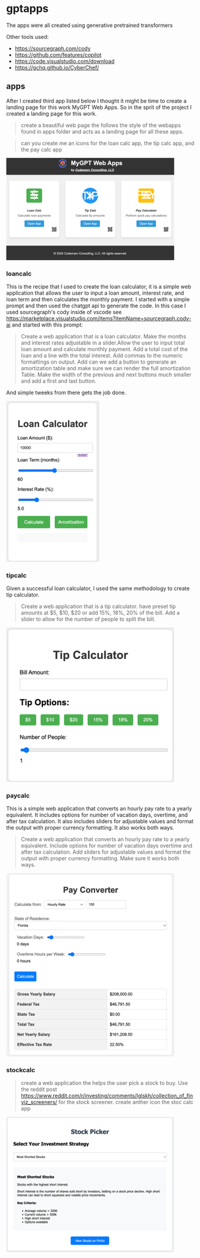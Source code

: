 # gptapps
The apps were all created using generative pretrained transformers

Other tools used:
- https://sourcegraph.com/cody
- https://github.com/features/copilot
- https://code.visualstudio.com/download
- https://gchq.github.io/CyberChef/

## apps

After I created third app listed below I thought it might be time to create a landing page for this work MyGPT Web Apps.
So in the sprit of the project I created a landing page for this work.

> create a beautiful web page the follows the style of the webapps found in apps folder and acts as a landing page for all these apps.

> can you create me an icons for the loan calc app, the tip calc app, and the pay calc app

<img src="apps/apps.png" width="450px" />


### loancalc 

This is the recipe that I used to create the loan calculator, it is a simple web application that allows the user to input a loan amount, interest rate, and loan term and then calculates the monthly payment. I started with a simple prompt and then used the chatgpt api to generate the code. In this case I used sourcegraph's cody inside of vscode see https://marketplace.visualstudio.com/items?itemName=sourcegraph.cody-ai and started with this prompt:


> Create a web application that is a loan calculator. Make the months and interest rates adjustable in a slider.Allow the user to input total loan amount and calculate monthly payment. Add a total cost of the loan and a line with the total interest. Add commas to the numeric formattings on output. Add can we add a button to generate an amortization table and make sure we can render the full amortization Table. Make the width of the previous and next buttons much smaller and add a first and last button.

And simple tweeks from there gets the job done.


<img src="apps/loancalc/loancalc1.png" width="250px" />


### tipcalc

Given a successful loan calculator, I used the same methodology to create tip calculator. 

> Create a web application that is a tip calculator. have preset tip amounts at $5, $10, $20 or add 15%, 18%, 20% of the bill. Add a slider to allow for the number of people to split the bill.

<img src="apps/tipcalc/tipcalc1.png" width="450px" />


### paycalc

This is a simple web application that converts an hourly pay rate to a yearly equivalent. It includes options for number of vacation days, overtime, and after tax calculation. It also includes sliders for adjustable values and format the output with proper currency formatting. It also works both ways.

>Create a web application that converts an hourly pay rate to a yearly equivalent. Include options for number of vacation days overtime and after tax calculation. Add sliders for adjustable values and format the output with proper currency formatting. Make sure it works both ways.

<img src="apps/paycalc/paycalc1.png" width="450px" />


### stockcalc

> create a web application the helps the user pick a stock to buy. Use the reddit post https://www.reddit.com/r/investing/comments/lglskh/collection_of_finviz_screeners/
for the stock screener. create anther icon the stoc calc app

<img src="apps/stockcalc/stockcalc1.png" width="450px" />